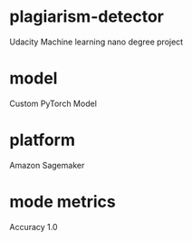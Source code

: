 # plagiarism-detector
Udacity Machine learning nano degree project

# model
Custom PyTorch Model

# platform
Amazon Sagemaker

# mode metrics
Accuracy 1.0
